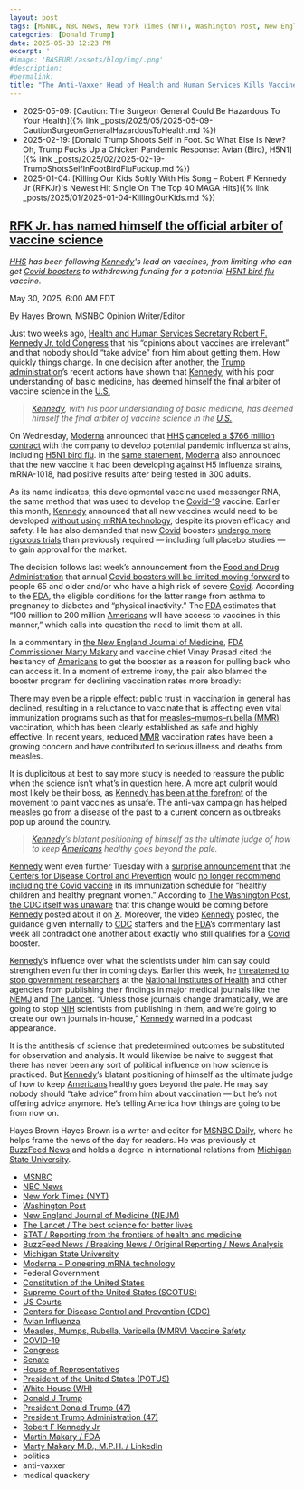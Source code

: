 ```yaml
---
layout: post
tags: [MSNBC, NBC News, New York Times (NYT), Washington Post, New England Journal of Medicine (NEJM), The Lancet / The best science for better lives, STAT / Reporting from the frontiers of health and medicine, BuzzFeed News / Breaking News / Original Reporting / News Analysis, Michigan State University, Moderna – Pioneering mRNA technology, Federal Government, Constitution of the United States, Supreme Court of the United States (SCOTUS), US Courts, Centers for Disease Control and Prevention (CDC), Avian Influenza, Measles Mumps Rubella Varicella (MMRV) Vaccine Safety, COVID-19, Congress, Senate, House of Representatives, President of the United States (POTUS), White House (WH), Donald J Trump, President Donald Trump (47), President Trump Administration (47), Robert F Kennedy Jr, Martin Makary / FDA, Marty Makary M.D. M.P.H. / LinkedIn, politics, anti-vaxxer, medical quackery]
categories: [Donald Trump]
date: 2025-05-30 12:23 PM
excerpt: ''
#image: 'BASEURL/assets/blog/img/.png'
#description:
#permalink:
title: "The Anti-Vaxxer Head of Health and Human Services Kills Vaccine Development for Bird Flu"
---
```


- 2025-05-09: [Caution: The Surgeon General Could Be Hazardous To Your Health]({% link _posts/2025/05/2025-05-09-CautionSurgeonGeneralHazardousToHealth.md %})
- 2025-02-19: [Donald Trump Shoots Self In Foot. So What Else Is New? Oh, Trump Fucks Up a Chicken Pandemic Response: Avian (Bird), H5N1]({% link _posts/2025/02/2025-02-19-TrumpShotsSelfInFootBirdFluFuckup.md %})
- 2025-01-04: [Killing Our Kids Softly With His Song – Robert F Kennedy Jr (RFKJr)'s Newest Hit Single On The Top 40 MAGA Hits]({% link _posts/2025/01/2025-01-04-KillingOurKids.md %})

## [RFK Jr. has named himself the official arbiter of vaccine science](https://www.msnbc.com/opinion/msnbc-opinion/rfk-jr-hhs-vaccines-covid-bird-flu-moderna-rcna209745)

*[HHS](https://www.hhs.gov/) has been following [Kennedy](https://www.hhs.gov/about/leadership/robert-kennedy.html)'s lead on vaccines, from limiting who can get [Covid boosters](https://www.cdc.gov/covid/index.html) to withdrawing funding for a potential [H5N1 bird flu](https://www.cdc.gov/bird-flu/) vaccine.*

May 30, 2025, 6:00 AM EDT

By Hayes Brown, MSNBC Opinion Writer/Editor

Just two weeks ago, [Health and Human Services Secretary Robert F. Kennedy Jr. told Congress](https://www.msnbc.com/opinion/msnbc-opinion/rfk-jr-testimony-congressional-hearing-vaccine-advice-rcna206890) that his “opinions about vaccines are irrelevant” and that nobody should “take advice” from him about getting them. How quickly things change. In one decision after another, the [Trump](https://www.donaldjtrump.com/) [administration](https://www.whitehouse.gov/)’s recent actions have shown that [Kennedy](https://www.hhs.gov/about/leadership/robert-kennedy.html), with his poor understanding of basic medicine, has deemed himself the final arbiter of vaccine science in the [U.S.](https://www.usa.gov/)

> *[Kennedy](https://www.hhs.gov/about/leadership/robert-kennedy.html), with his poor understanding of basic medicine, has deemed himself the final arbiter of vaccine science in the [U.S.](https://www.usa.gov/)*

On Wednesday, [Moderna](https://www.modernatx.com/) announced that [HHS](https://www.hhs.gov/) [canceled a $766 million contract](https://www.nbcnews.com/health/health-news/trump-administration-cancels-766-million-moderna-contract-fight-future-rcna209707) with the company to develop potential pandemic influenza strains, including [H5N1 bird flu](https://www.cdc.gov/bird-flu/). In the [same statement](https://investors.modernatx.com/news/news-details/2025/Moderna-Announces-Update-on-Investigational-Pandemic-Influenza-Program-/default.aspx), [Moderna](https://www.modernatx.com/) also announced that the new vaccine it had been developing against H5 influenza strains, mRNA-1018, had positive results after being tested in 300 adults.

As its name indicates, this developmental vaccine used messenger RNA, the same method that was used to develop the [Covid-19](https://www.cdc.gov/covid/index.html) vaccine. Earlier this month, [Kennedy](https://www.hhs.gov/about/leadership/robert-kennedy.html) announced that all new vaccines would need to be developed [without using mRNA technology](https://www.nytimes.com/2025/05/01/us/rfk-jr-vaccine-safety-placebos-covid.html), despite its proven efficacy and safety. He has also demanded that new [Covid](https://www.cdc.gov/covid/index.html) boosters [undergo more rigorous trials](https://www.nbcnews.com/health/health-news/fda-panel-says-covid-vaccines-can-stay-fall-access-concerns-rcna208492) than previously required — including full placebo studies — to gain approval for the market.

The decision follows last week’s announcement from the [Food and Drug Administration](https://www.fda.gov/) that annual [Covid boosters will be limited moving forward](https://www.statnews.com/2025/05/20/fda-vaccine-framework-new-covid-shot-recommendations-vinay-prasad-marty-makary/) to people 65 and older and/or who have a high risk of severe [Covid](https://www.cdc.gov/covid/index.html). According to the [FDA](https://www.fda.gov/), the eligible conditions for the latter range from asthma to pregnancy to diabetes and “physical inactivity.” The [FDA](https://www.fda.gov/) estimates that “100 million to 200 million [Americans](https://www.usa.gov/) will have access to vaccines in this manner,” which calls into question the need to limit them at all.

In a commentary in [the New England Journal of Medicine](https://www.nejm.org/doi/full/10.1056/NEJMsb2506929), [FDA](https://www.fda.gov/) [Commissioner Marty Makary](https://www.fda.gov/about-fda/fda-organization/martin-makary) and vaccine chief Vinay Prasad cited the hesitancy of [Americans](https://www.usa.gov/) to get the booster as a reason for pulling back who can access it. In a moment of extreme irony, the pair also blamed the booster program for declining vaccination rates more broadly:

There may even be a ripple effect: public trust in vaccination in general has declined, resulting in a reluctance to vaccinate that is affecting even vital immunization programs such as that for [measles–mumps–rubella (MMR)](https://www.cdc.gov/vaccine-safety/vaccines/mmr.html) vaccination, which has been clearly established as safe and highly effective. In recent years, reduced [MMR](https://www.cdc.gov/vaccine-safety/vaccines/mmr.htm) vaccination rates have been a growing concern and have contributed to serious illness and deaths from measles.

It is duplicitous at best to say more study is needed to reassure the public when the science isn’t what’s in question here. A more apt culprit would most likely be their boss, as [Kennedy has been at the forefront](https://www.msnbc.com/opinion/msnbc-opinion/measles-deaths-texas-rfk-jr-vaccines-rcna195401) of the movement to paint vaccines as unsafe. The anti-vax campaign has helped measles go from a disease of the past to a current concern as outbreaks pop up around the country.

> *[Kennedy](https://www.hhs.gov/about/leadership/robert-kennedy.html)’s blatant positioning of himself as the ultimate judge of how to keep [Americans](https://www.usa.gov/) healthy goes beyond the pale.*

[Kennedy](https://www.hhs.gov/about/leadership/robert-kennedy.html) went even further Tuesday with a [surprise announcement](https://x.com/seckennedy/status/1927368440811008138?s=46) that the [Centers for Disease Control and Prevention](https://www.cdc.gov/) would [no longer recommend including the Covid vaccine](https://www.nbcnews.com/health/health-news/covid-vaccine-kids-pregnant-women-cdc-recommendation-rfk-jr-rcna207312) in its immunization schedule for “healthy children and healthy pregnant women.” According to [The Washington Post](https://www.washingtonpost.com/), [the CDC itself was unaware](https://www.washingtonpost.com/health/2025/05/28/vaccines-cdc-rfk-jr-covid/) that this change would be coming before [Kennedy](https://www.hhs.gov/about/leadership/robert-kennedy.html) posted about it on [X](https://x.com/). Moreover, the video [Kennedy](https://www.hhs.gov/about/leadership/robert-kennedy.html) posted, the guidance given internally to [CDC](https://www.cdc.gov/) staffers and the [FDA](https://www.fda.gov/)’s commentary last week all contradict one another about exactly who still qualifies for a [Covid](https://www.cdc.gov/covid/index.html) booster.

[Kennedy](https://www.hhs.gov/about/leadership/robert-kennedy.html)’s influence over what the scientists under him can say could strengthen even further in coming days. Earlier this week, he [threatened to stop government researchers](https://www.politico.com/news/2025/05/27/rfk-jr-nih-scientists-medical-journals-jama-lancet-nejm-00371349) at the [National Institutes of Health](https://www.nih.gov/) and other agencies from publishing their findings in major medical journals like the [NEMJ](https://www.nejm.org/) and [The Lancet](https://www.thelancet.com/). “Unless those journals change dramatically, we are going to stop [NIH](https://www.nih.gov/) scientists from publishing in them, and we’re going to create our own journals in-house,” [Kennedy](https://www.hhs.gov/about/leadership/robert-kennedy.html) warned in a podcast appearance.

It is the antithesis of science that predetermined outcomes be substituted for observation and analysis. It would likewise be naive to suggest that there has never been any sort of political influence on how science is practiced. But [Kennedy](https://www.hhs.gov/about/leadership/robert-kennedy.html)’s blatant positioning of himself as the ultimate judge of how to keep [Americans](https://www.usa.gov/) healthy goes beyond the pale. He may say nobody should “take advice” from him about vaccination — but he’s not offering advice anymore. He’s telling America how things are going to be from now on.

Hayes Brown
Hayes Brown is a writer and editor for [MSNBC Daily](https://www.msnbc.com/), where he helps frame the news of the day for readers. He was previously at [BuzzFeed News](https://www.buzzfeednews.com/) and holds a degree in international relations from [Michigan State University](https://msu.edu/).

- [MSNBC](https://www.msnbc.com/)
- [NBC News](https://www.nbcnews.com/)
- [New York Times (NYT)](https://www.nytimes.com/)
- [Washington Post](https://www.washingtonpost.com/)
- [New England Journal of Medicine (NEJM)](https://www.nejm.org/)
- [The Lancet / The best science for better lives](https://www.thelancet.com/)
- [STAT / Reporting from the frontiers of health and medicine](https://www.statnews.com/)
- [BuzzFeed News / Breaking News / Original Reporting / News Analysis](https://www.buzzfeednews.com/)
- [Michigan State University](https://msu.edu/)
- [Moderna – Pioneering mRNA technology](https://www.modernatx.com/)
- Federal Government 
- [Constitution of the United States](https://constitution.congress.gov/)
- [Supreme Court of the United States (SCOTUS)](https://www.supremecourt.gov/)
- [US Courts](https://www.uscourts.gov/)
- [Centers for Disease Control and Prevention (CDC)](https://www.cdc.gov/)
- [Avian Influenza](https://www.cdc.gov/bird-flu/)
- [Measles, Mumps, Rubella, Varicella (MMRV) Vaccine Safety](https://www.cdc.gov/vaccine-safety/vaccines/mmr.html)
- [COVID-19](https://www.cdc.gov/covid/index.html)
- [Congress](https;//www.congress.gov/)
- [Senate](https://www.senate.gov/)
- [House of Representatives](https://www.house.gov/)
- [President of the United States (POTUS)](https://www.whitehouse.gov/)
- [White House (WH)](https://www.whitehouse.gov/)
- [Donald J Trump](https://www.donaldjtrump.com/)
- [President Donald Trump (47)](https://www.whitehouse.gov/administration/donald-j-trump/)
- [President Trump Administration (47)](https://www.whitehouse.gov/administration/)
- [Robert F Kennedy Jr](https://www.hhs.gov/about/leadership/robert-kennedy.html)
- [Martin Makary / FDA](https://www.fda.gov/about-fda/fda-organization/martin-makary)
- [Marty Makary M.D., M.P.H. / LinkedIn](https://www.linkedin.com/in/martymakary/)
- politics
- anti-vaxxer 
- medical quackery 
